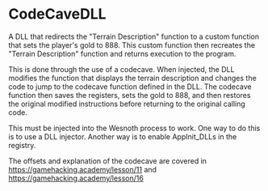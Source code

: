# CodeCaveDLL

A DLL that redirects the "Terrain Description" function to a custom function that sets the player's gold to 888. This custom function then recreates the "Terrain Description" function and returns execution to the program.
	
This is done through the use of a codecave. When injected, the DLL modifies the function that displays the terrain description and changes the code to jump to the codecave function defined in the DLL. The codecave function then saves the registers, sets the gold to 888, and then restores the original modified instructions before returning to the original calling code.
	
This must be injected into the Wesnoth process to work. One way to do this is to use a DLL injector. Another way is to enable AppInit_DLLs in the registry.
	
The offsets and explanation of the codecave are covered in https://gamehacking.academy/lesson/11 and https://gamehacking.academy/lesson/16

